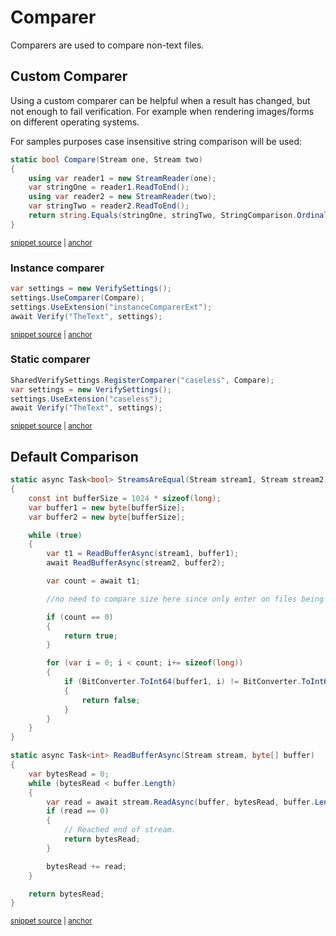 <!--
GENERATED FILE - DO NOT EDIT
This file was generated by [MarkdownSnippets](https://github.com/SimonCropp/MarkdownSnippets).
Source File: /docs/mdsource/comparer.source.md
To change this file edit the source file and then run MarkdownSnippets.
-->

# Comparer

Comparers are used to compare non-text files.


## Custom Comparer

Using a custom comparer can be helpful when a result has changed, but not enough to fail verification. For example when rendering images/forms on different operating systems.

For samples purposes case insensitive string comparison will be used:

<!-- snippet: IgnoreCaseCompare -->
<a id='snippet-ignorecasecompare'/></a>
```cs
static bool Compare(Stream one, Stream two)
{
    using var reader1 = new StreamReader(one);
    var stringOne = reader1.ReadToEnd();
    using var reader2 = new StreamReader(two);
    var stringTwo = reader2.ReadToEnd();
    return string.Equals(stringOne, stringTwo, StringComparison.OrdinalIgnoreCase);
}
```
<sup><a href='/src/Verify.Tests/Snippets/ComparerSnippets.cs#L36-L45' title='File snippet `ignorecasecompare` was extracted from'>snippet source</a> | <a href='#snippet-ignorecasecompare' title='Navigate to start of snippet `ignorecasecompare`'>anchor</a></sup>
<!-- endsnippet -->


### Instance comparer

<!-- snippet: InstanceComparer -->
<a id='snippet-instancecomparer'/></a>
```cs
var settings = new VerifySettings();
settings.UseComparer(Compare);
settings.UseExtension("instanceComparerExt");
await Verify("TheText", settings);
```
<sup><a href='/src/Verify.Tests/Snippets/ComparerSnippets.cs#L18-L23' title='File snippet `instancecomparer` was extracted from'>snippet source</a> | <a href='#snippet-instancecomparer' title='Navigate to start of snippet `instancecomparer`'>anchor</a></sup>
<!-- endsnippet -->


### Static comparer

<!-- snippet: StaticComparer -->
<a id='snippet-staticcomparer'/></a>
```cs
SharedVerifySettings.RegisterComparer("caseless", Compare);
var settings = new VerifySettings();
settings.UseExtension("caseless");
await Verify("TheText", settings);
```
<sup><a href='/src/Verify.Tests/Snippets/ComparerSnippets.cs#L28-L33' title='File snippet `staticcomparer` was extracted from'>snippet source</a> | <a href='#snippet-staticcomparer' title='Navigate to start of snippet `staticcomparer`'>anchor</a></sup>
<!-- endsnippet -->


## Default Comparison

<!-- snippet: DefualtCompare -->
<a id='snippet-defualtcompare'/></a>
```cs
static async Task<bool> StreamsAreEqual(Stream stream1, Stream stream2)
{
    const int bufferSize = 1024 * sizeof(long);
    var buffer1 = new byte[bufferSize];
    var buffer2 = new byte[bufferSize];

    while (true)
    {
        var t1 = ReadBufferAsync(stream1, buffer1);
        await ReadBufferAsync(stream2, buffer2);

        var count = await t1;

        //no need to compare size here since only enter on files being same size

        if (count == 0)
        {
            return true;
        }

        for (var i = 0; i < count; i+= sizeof(long))
        {
            if (BitConverter.ToInt64(buffer1, i) != BitConverter.ToInt64(buffer2, i))
            {
                return false;
            }
        }
    }
}

static async Task<int> ReadBufferAsync(Stream stream, byte[] buffer)
{
    var bytesRead = 0;
    while (bytesRead < buffer.Length)
    {
        var read = await stream.ReadAsync(buffer, bytesRead, buffer.Length - bytesRead);
        if (read == 0)
        {
            // Reached end of stream.
            return bytesRead;
        }

        bytesRead += read;
    }

    return bytesRead;
}
```
<sup><a href='/src/Verify/Compare/FileComparer.cs#L71-L119' title='File snippet `defualtcompare` was extracted from'>snippet source</a> | <a href='#snippet-defualtcompare' title='Navigate to start of snippet `defualtcompare`'>anchor</a></sup>
<!-- endsnippet -->
